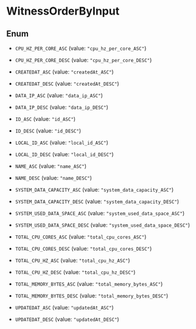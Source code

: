 

# WitnessOrderByInput

## Enum


* `CPU_HZ_PER_CORE_ASC` (value: `"cpu_hz_per_core_ASC"`)

* `CPU_HZ_PER_CORE_DESC` (value: `"cpu_hz_per_core_DESC"`)

* `CREATEDAT_ASC` (value: `"createdAt_ASC"`)

* `CREATEDAT_DESC` (value: `"createdAt_DESC"`)

* `DATA_IP_ASC` (value: `"data_ip_ASC"`)

* `DATA_IP_DESC` (value: `"data_ip_DESC"`)

* `ID_ASC` (value: `"id_ASC"`)

* `ID_DESC` (value: `"id_DESC"`)

* `LOCAL_ID_ASC` (value: `"local_id_ASC"`)

* `LOCAL_ID_DESC` (value: `"local_id_DESC"`)

* `NAME_ASC` (value: `"name_ASC"`)

* `NAME_DESC` (value: `"name_DESC"`)

* `SYSTEM_DATA_CAPACITY_ASC` (value: `"system_data_capacity_ASC"`)

* `SYSTEM_DATA_CAPACITY_DESC` (value: `"system_data_capacity_DESC"`)

* `SYSTEM_USED_DATA_SPACE_ASC` (value: `"system_used_data_space_ASC"`)

* `SYSTEM_USED_DATA_SPACE_DESC` (value: `"system_used_data_space_DESC"`)

* `TOTAL_CPU_CORES_ASC` (value: `"total_cpu_cores_ASC"`)

* `TOTAL_CPU_CORES_DESC` (value: `"total_cpu_cores_DESC"`)

* `TOTAL_CPU_HZ_ASC` (value: `"total_cpu_hz_ASC"`)

* `TOTAL_CPU_HZ_DESC` (value: `"total_cpu_hz_DESC"`)

* `TOTAL_MEMORY_BYTES_ASC` (value: `"total_memory_bytes_ASC"`)

* `TOTAL_MEMORY_BYTES_DESC` (value: `"total_memory_bytes_DESC"`)

* `UPDATEDAT_ASC` (value: `"updatedAt_ASC"`)

* `UPDATEDAT_DESC` (value: `"updatedAt_DESC"`)



